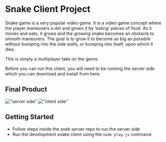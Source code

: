 # Snake Client Project

Snake game is a very popular video game. It is a video game concept where the player maneuvers a dot and grows it by ‘eating’ pieces of food. As it moves and eats, it grows and the growing snake becomes an obstacle to smooth maneuvers. The goal is to grow it to become as big as possible without bumping into the side walls, or bumping into itself, upon which it dies.

This is simply a multiplayer take on the genre.

Before you can run this client, you will need to be running the server side which you can download and install from here. 

## Final Product

!["server side"](https://user-images.githubusercontent.com/114049732/204693118-c96b5252-211c-4f72-8462-5a2507d96f18.png)
!["client side"](https://user-images.githubusercontent.com/114049732/204693176-b3f706d0-5f42-4641-9726-ca733ed27c31.png)

## Getting Started

- Follow steps inside the snek server repo to run the server side
- Run the development snake client using the `node play.js` command.